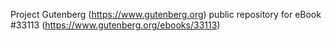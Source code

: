 Project Gutenberg (https://www.gutenberg.org) public repository for eBook #33113 (https://www.gutenberg.org/ebooks/33113)
